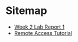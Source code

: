 # Sitemap

- [Week 2 Lab Report 1](/cse15l-lab-reports/lab-report-1-week-2)
- [Remote Access Tutorial](/cse15l-lab-reports/remote-access)
